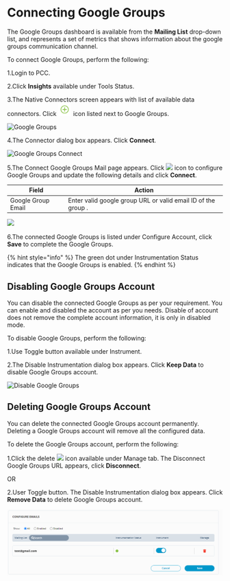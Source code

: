 # Connecting Google Groups

The Google Groups dashboard is available from the **Mailing List** drop-down list, and represents a set of metrics that shows information about the google groups communication channel.

To connect Google Groups, perform the following:

1.Login to PCC.

2.Click **Insights** available under Tools Status.

3.The Native Connectors screen appears with list of available data connectors. Click ![](../../../.gitbook/assets/Connect.png) icon listed next to Google Groups.

![Google Groups](../../../.gitbook/assets/Google\_Groups.png)

4.The Connector dialog box appears. Click **Connect**.

![Google Groups Connect](../../../.gitbook/assets/Google\_Connect.png)

5.The Connect Google Groups Mail page appears. Click ![](<../../../.gitbook/assets/Con\_Icon (1).png>) icon to configure Google Groups and update the following details and click **Connect**.

| Field              | Action                                                        |
| ------------------ | ------------------------------------------------------------- |
| Google Group Email | Enter valid google group URL or valid email ID of the group . |

![](../../../.gitbook/assets/Conect\_Google.png)

6.The connected Google Groups is listed under Configure Account, click **Save** to complete the Google Groups.

{% hint style="info" %}
The green dot under Instrumentation Status indicates that the Google Groups is enabled.
{% endhint %}

## Disabling Google Groups Account

You can disable the connected Google Groups as per your requirement. You can enable and disabled the account as per you needs. Disable of account does not remove the complete account information, it is only in disabled mode.

To disable Google Groups, perform the following:

1.Use Toggle button available under Instrument.

2.The Disable Instrumentation dialog box appears. Click **Keep Data** to disable Google Groups account.

![Disable Google Groups](../../../.gitbook/assets/Google\_Disable.gif)

## Deleting Google Groups Account

You can delete the connected Google Groups account permanently. Deleting a Google Groups account will remove all the configured data.

To delete the Google Groups account, perform the following:

1.Click the delete ![](../../../.gitbook/assets/Delete\_Icon.png) icon available under Manage tab. The Disconnect Google Groups URL appears, click **Disconnect**.

OR

2.User Toggle button. The Disable Instrumentation dialog box appears. Click **Remove Data** to delete Google Groups account.

![Disconnect Google Groups](<../../../.gitbook/assets/Disconnect Google.gif>)
